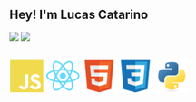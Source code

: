 ## Hey! I'm Lucas Catarino

<div>
  <img width="52.5%" src="https://github-readme-stats.vercel.app/api?username=LucasMarmittCatarino&theme=github_dark&rank_icon=github&show_icons=true"/>
  <img width="40%" src="https://github-readme-stats.vercel.app/api/top-langs/?username=LucasMarmittCatarino&theme=github_dark&layout=compact"/>
</div>

##
<div>
  <img align="center" height="60" src="https://raw.githubusercontent.com/devicons/devicon/master/icons/javascript/javascript-plain.svg"/>
  <img align="center" height="60" src="https://raw.githubusercontent.com/devicons/devicon/master/icons/react/react-original.svg"/>
  <img align="center" height="60" src="https://raw.githubusercontent.com/devicons/devicon/master/icons/html5/html5-original.svg"/>
  <img align="center" height="60" src="https://raw.githubusercontent.com/devicons/devicon/master/icons/css3/css3-original.svg"/>
  <img align="center" height="60" src="https://raw.githubusercontent.com/devicons/devicon/master/icons/python/python-original.svg"/>
  
</div>
